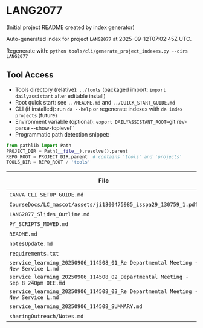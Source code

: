 # LANG2077

(Initial project README created by index generator)


<!-- AUTO_PROJECT_INDEX:START -->
Auto-generated index for project `LANG2077` at 2025-09-12T07:02:45Z UTC.
<!-- DAILYASSISTANT_TOOLS_PATH=../tools -->
Regenerate with: `python tools/cli/generate_project_indexes.py --dirs LANG2077`

## Tool Access
- Tools directory (relative): `../tools` (packaged import: `import dailyassistant` after editable install)
- Root quick start: see `../README.md` and `../QUICK_START_GUIDE.md`
- CLI (if installed): run `da --help` or regenerate indexes with `da index projects` (future)
- Environment variable (optional): `export DAILYASSISTANT_ROOT=`git rev-parse --show-toplevel``
- Programmatic path detection snippet:

```python
from pathlib import Path
PROJECT_DIR = Path(__file__).resolve().parent
REPO_ROOT = PROJECT_DIR.parent  # contains 'tools' and 'projects'
TOOLS_DIR = REPO_ROOT / 'tools'
```

| File | Type | Size (bytes) |
|------|------|-------------|
| `CANVA_CLI_SETUP_GUIDE.md` | .md | 0 |
| `CourseDocs/LC_mascot/assets/ji1300475985_isspa29_130759_1.pdf` | .pdf | 391596 |
| `LANG2077_Slides_Outline.md` | .md | 3523 |
| `PY_SCRIPTS_MOVED.md` | .md | 201 |
| `README.md` | .md | 1023 |
| `notesUpdate.md` | .md | 966 |
| `requirements.txt` | .txt | 0 |
| `service_learning_20250906_114508_01_Re Departmental Meeting - New Service L.md` | .md | 3936 |
| `service_learning_20250906_114508_02_Departmental Meeting - Sep 8 240pm OEE.md` | .md | 1304 |
| `service_learning_20250906_114508_03_Re Departmental Meeting - New Service L.md` | .md | 3716 |
| `service_learning_20250906_114508_SUMMARY.md` | .md | 453 |
| `sharingOutreach/Notes.md` | .md | 1096 |

<!-- AUTO_PROJECT_INDEX:END -->
